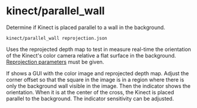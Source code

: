 # kinect/parallel\_wall

Determine if Kinect is placed parallel to a wall in the background.

    kinect/parallel_wall reprojection.json

Uses the reprojected depth map to test in measure real-time the orientation of the Kinect's color camera relative a flat surface in the background. [Reprojection parameters](data/reprojection.html) must be given.

If shows a GUI with the color image and reprojected depth map. Adjust the corner offset so that the square in the image is in a region where there is only the background wall visible in the image. Then the indicator shows the orientation. When it is at the center of the cross, the Kinect is placed parallel to the background. The indicator sensitivity can be adjusted.
